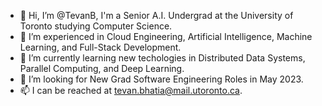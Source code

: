 - 👋 Hi, I’m @TevanB, I'm a Senior A.I. Undergrad at the University of Toronto studying Computer Science.
- 👀 I’m experienced in Cloud Engineering, Artificial Intelligence, Machine Learning, and Full-Stack Development.
- 🌱 I’m currently learning new techologies in Distributed Data Systems, Parallel Computing, and Deep Learning.
- 💼 I’m looking for New Grad Software Engineering Roles in May 2023.
- 📫 I can be reached at tevan.bhatia@mail.utoronto.ca.

<!---
TevanB/TevanB is a ✨ special ✨ repository because its `README.md` (this file) appears on your GitHub profile.
You can click the Preview link to take a look at your changes.
--->
